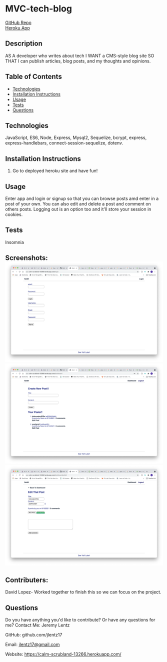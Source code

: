 # MVC-tech-blog

[GitHub Repo](https://github.com/jlentz17/MVC-tech-blog)<br>
[Heroku App](https://calm-scrubland-13266.herokuapp.com/)

## Description

AS A developer who writes about tech
I WANT a CMS-style blog site
SO THAT I can publish articles, blog posts, and my thoughts and opinions.

## Table of Contents

- [Technologies](#technologies)
- [Installation Instructions](#installation-instructions)
- [Usage](#usage)
- [Tests](#tests)
- [Questions](#questions)

## Technologies

JavaScript, ES6, Node, Express, Mysql2, Sequelize, bcrypt, express, express-handlebars, connect-session-sequelize, dotenv.

## Installation Instructions

1. Go to deployed heroku site and have fun!

## Usage

Enter app and login or signup so that you can browse posts amd enter in a post of your own. You can also edit and delete a post and comment on others posts. Logging out is an option too and it'll store your session in cookies.

## Tests

Insomnia

## Screenshots: ![Image 1 of Tech-Blog](./MVC-screenshot1.png)![Image 2 of Tech-Blog](./MVC-screenshot2.png)![Image 3 of Tech-Blog](./MVC-screenshot3.png)

## Contributers:

David Lopez- Worked together to finish this so we can focus on the project.

## Questions

Do you have anything you'd like to contribute? Or have any questions for me?
Contact Me: Jeremy Lentz

GitHub: github.com/jlentz17

Email: jlentz17@gmail.com

Website: https://calm-scrubland-13266.herokuapp.com/
